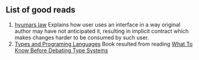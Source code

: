 ## List of good reads

1. [hyumars law](https://www.hyrumslaw.com/)  Explains how user uses an interface in a way original author may have not anticipated it, resulting in implicit contract which makes changes harder to be consumed by such user.
2. [Types and Programing Languages](http://kevinluo.net/books/book_Types%20and%20Programming%20Languages%20-%20Benjamin%20C.%20Pierce.pdf) Book resulted from reading [What To Know Before Debating Type Systems](http://web.archive.org/web/20080822101209/http://www.pphsg.org/cdsmith/types.html)
